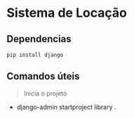 # Sistema de Locação


## Dependencias

```
pip install django
```


## Comandos úteis

> Inicia o projeto
- django-admin startproject library .
